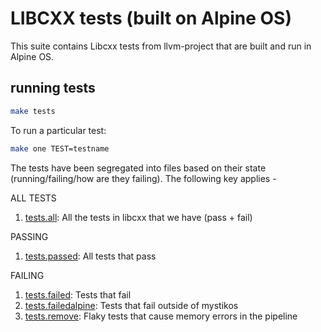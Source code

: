 # LIBCXX tests (built on Alpine OS)

This suite contains Libcxx tests from llvm-project that are built and run in Alpine OS.

## running tests

```bash
make tests
```

To run a particular test:

```bash
make one TEST=testname
```

The tests have been segregated into files based on their state (running/failing/how are they failing). The following key applies -

ALL TESTS

1. [tests.all](tests.all): All the tests in libcxx that we have (pass + fail)

PASSING

1. [tests.passed](tests.passed): All tests that pass

FAILING

1. [tests.failed](tests.failed): Tests that fail
2. [tests.failedalpine](tests.failedalpine): Tests that fail outside of mystikos
3. [tests.remove](tests.remove): Flaky tests that cause memory errors in the pipeline
